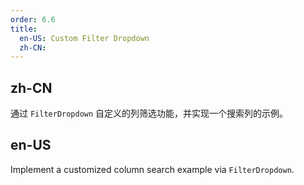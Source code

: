 ```yaml
---
order: 6.6
title:
  en-US: Custom Filter Dropdown
  zh-CN: 
---
```


## zh-CN

通过 `FilterDropdown` 自定义的列筛选功能，并实现一个搜索列的示例。
## en-US

Implement a customized column search example via `FilterDropdown`.